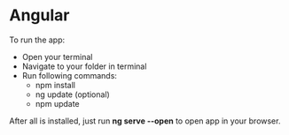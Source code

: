 # Angular

To run the app:
- Open your terminal
- Navigate to your folder in terminal
- Run following commands:
  - npm install
  - ng update (optional)
  - npm update

After all is installed, just run **ng serve --open** to open app in your browser.

